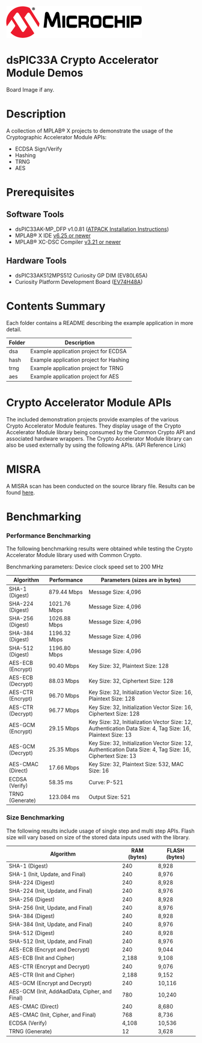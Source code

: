 <picture>
    <source media="(prefers-color-scheme: dark)" srcset="images/microchip_logo_white_red.png">
	<source media="(prefers-color-scheme: light)" srcset="images/microchip_logo_black_red.png">
    <img alt="Microchip Logo." src="images/microchip_logo_black_red.png">
</picture>

# dsPIC33A Crypto Accelerator Module Demos

Board Image if any.

# Description
A collection of MPLAB® X projects to demonstrate the usage of the Cryptographic Accelerator Module APIs:
- ECDSA Sign/Verify
- Hashing
- TRNG
- AES

# Prerequisites

## Software Tools
- dsPIC33AK-MP_DFP v1.0.81 ([ATPACK Installation Instructions](https://microchip.my.site.com/s/article/MPLAB-X---Manual-Install-DFP--Device-Family-Pack))
- MPLAB® X IDE [v6.25 or newer](https://www.microchip.com/mplab-x-ide)
- MPLAB® XC-DSC Compiler [v3.21 or newer](https://www.microchip.com/xcdsc)

## Hardware Tools
- dsPIC33AK512MPS512 Curiosity GP DIM (EV80L65A)
- Curiosity Platform Development Board ([EV74H48A](https://www.microchip.com/EV74H48A))

# Contents Summary
Each folder contains a README describing the example application in more detail.

| Folder     | Description                              |
| ---        | ---                                      |
| dsa        | Example application project for ECDSA    |
| hash       | Example application project for Hashing  |
| trng       | Example application project for TRNG     |
| aes        | Example application project for AES      |

# Crypto Accelerator Module APIs

The included demonstration projects provide examples of the various Crypto Accelerator Module features. They display usage of the Crypto Accelerator Module library being consumed by the Common Crypto API and associated hardware wrappers. The Crypto Accelerator Module library can also be used externally by using the following APIs. (API Reference Link)

# MISRA

A MISRA scan has been conducted on the source library file. Results can be found [here](./misra_report/).

# Benchmarking

### Performance Benchmarking
The following benchmarking results were obtained while testing the Crypto Accelerator Module library used with Common Crypto.

Benchmarking parameters: Device clock speed set to 200 MHz

|Algorithm|Performance|Parameters (sizes are in bytes)|
|----|----|----|
|SHA-1 (Digest)|879.44 Mbps|Message Size: 4,096|
|SHA-224 (Digest)|1021.76 Mbps|Message Size: 4,096|
|SHA-256 (Digest)|1026.88 Mbps|Message Size: 4,096|
|SHA-384 (Digest)|1196.32 Mbps|Message Size: 4,096|
|SHA-512 (Digest)|1196.80 Mbps|Message Size: 4,096|
|AES-ECB (Encrypt)|90.40 Mbps|Key Size: 32, Plaintext Size: 128|
|AES-ECB (Decrypt)|88.03 Mbps|Key Size: 32, Ciphertext Size: 128|
|AES-CTR (Encrypt)|96.70 Mbps|Key Size: 32, Initialization Vector Size: 16, Plaintext Size: 128|
|AES-CTR (Decrypt)|96.77 Mbps|Key Size: 32, Initialization Vector Size: 16, Ciphertext Size: 128|
|AES-GCM (Encrypt)|29.15 Mbps|Key Size: 32, Initialization Vector Size: 12, Authentication Data Size: 4, Tag Size: 16, Plaintext Size: 13|
|AES-GCM (Decrypt)|25.35 Mbps|Key Size: 32, Initialization Vector Size: 12, Authentication Data Size: 4, Tag Size: 16, Ciphertext Size: 13|
|AES-CMAC (Direct)|17.66 Mbps|Key Size: 32, Plaintext Size: 532, MAC Size: 16|
|ECDSA (Verify)|58.35 ms|Curve: P-521|
|TRNG (Generate)|123.084 ms|Output Size: 521|

### Size Benchmarking
The following results include usage of single step and multi step APIs. Flash size will vary based on size of the stored data inputs used with the library. 

|Algorithm|RAM (bytes)|FLASH (bytes)|
|----|----|----|
|SHA-1 (Digest)|240|8,928|
|SHA-1 (Init, Update, and Final)|240|8,976|
|SHA-224 (Digest)|240|8,928|
|SHA-224 (Init, Update, and Final)|240|8,976|
|SHA-256 (Digest)|240|8,928|
|SHA-256 (Init, Update, and Final)|240|8,976|
|SHA-384 (Digest)|240|8,928|
|SHA-384 (Init, Update, and Final)|240|8,976|
|SHA-512 (Digest)|240|8,928|
|SHA-512 (Init, Update, and Final)|240|8,976|
|AES-ECB (Encrypt and Decrypt)|240|9,044|
|AES-ECB (Init and Cipher)|2,188|9,108|
|AES-CTR (Encrypt and Decrypt)|240|9,076|
|AES-CTR (Init and Cipher)|2,188|9,152|
|AES-GCM (Encrypt and Decrypt)|240|10,116|
|AES-GCM (Init, AddAadData, Cipher, and Final)|780|10,240|
|AES-CMAC (Direct)|240|8,680|
|AES-CMAC (Init, Cipher, and Final)|768|8,736|
|ECDSA (Verify)|4,108|10,536|
|TRNG (Generate)|12|3,628|